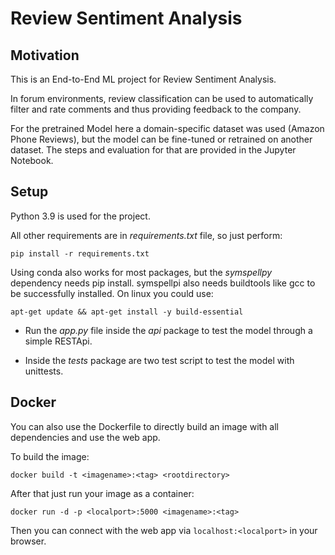 # Review Sentiment Analysis

## Motivation
This is an End-to-End ML project for Review Sentiment Analysis.

In forum environments, review classification can be used to automatically filter and rate
comments and thus providing feedback to the company.

For the pretrained Model here a domain-specific dataset was used (Amazon Phone Reviews), 
but the model can be fine-tuned or retrained on another dataset. The steps and evaluation 
for that are provided in the Jupyter Notebook.

## Setup
Python 3.9 is used for the project.

All other requirements are in *requirements.txt* file, so just perform: 

```
pip install -r requirements.txt
```

Using conda also works for most packages, but the *symspellpy* dependency needs pip install.
symspellpi also needs buildtools like gcc to be successfully installed.
On linux you could use:

```apt-get update && apt-get install -y build-essential```

- Run the *app.py* file inside the *api* package to test the model through a simple RESTApi.

- Inside the *tests* package are two test script to test the model with unittests.

## Docker
You can also use the Dockerfile to directly build an image with all dependencies and use the web app.

To build the image:

```docker build -t <imagename>:<tag> <rootdirectory>```

After that just run your image as a container:

```docker run -d -p <localport>:5000 <imagename>:<tag>```

Then you can connect with the web app via ```localhost:<localport>``` in your browser.


